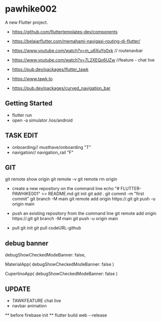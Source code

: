 # pawhike002

A new Flutter project.

- https://github.com/fluttertemplates-dev/components
- https://belajarflutter.com/memahami-navigasi-routing-di-flutter/
- https://www.youtube.com/watch?v=m_u6XuYo0xk // routenavbar

- https://www.youtube.com/watch?v=7L2XEQx6UZw //feature - chat live

- https://pub.dev/packages/flutter_tawk

- https://www.tawk.to

- https://pub.dev/packages/curved_navigation_bar


## Getting Started
- flutter run 
- open -a simulator /ios/android

## TASK EDIT
- onboarding// musthave/onboarding "T"
- navigation// navigation_rail "F"

## GIT

git remote show origin
git remote -v
git remote rm origin

- create a new repository on the command line
echo "# FLUTTER-PAWHIKE001" >> README.md
git init
git add .
git commit -m "first commit"
git branch -M main
git remote add origin https://.git
git push -u origin main

- push an existing repository from the command line
git remote add origin https://.git
git branch -M main
git push -u origin main

- pull
git init
git pull codeURL-github

## debug banner
debugShowCheckedModeBanner: false,

MaterialApp(
  debugShowCheckedModeBanner: false
)

CupertinoApp(
  debugShowCheckedModeBanner: false
)

## UPDATE
- TAWKFEATURE chat live
- navbar animation

** before firebase init **
flutter build web --release